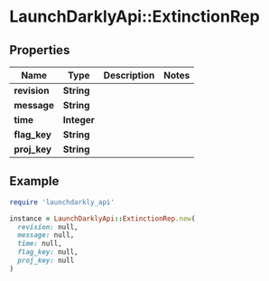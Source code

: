 # LaunchDarklyApi::ExtinctionRep

## Properties

| Name | Type | Description | Notes |
| ---- | ---- | ----------- | ----- |
| **revision** | **String** |  |  |
| **message** | **String** |  |  |
| **time** | **Integer** |  |  |
| **flag_key** | **String** |  |  |
| **proj_key** | **String** |  |  |

## Example

```ruby
require 'launchdarkly_api'

instance = LaunchDarklyApi::ExtinctionRep.new(
  revision: null,
  message: null,
  time: null,
  flag_key: null,
  proj_key: null
)
```

